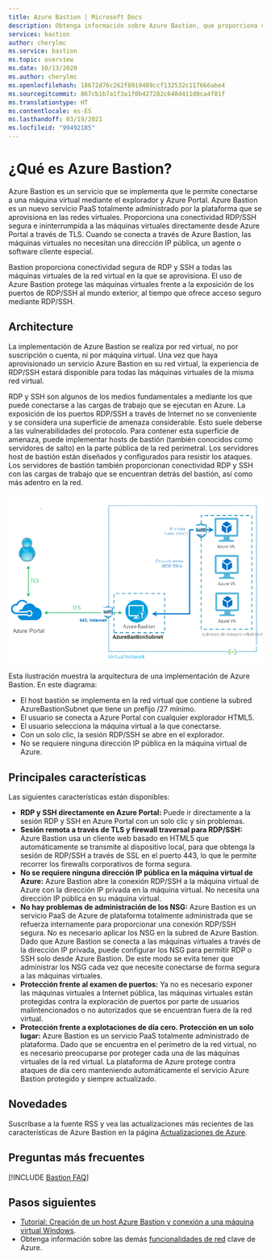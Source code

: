 ```yaml
---
title: Azure Bastion | Microsoft Docs
description: Obtenga información sobre Azure Bastion, que proporciona conectividad RDP/SSH segura y directa con sus máquinas virtuales sin exponer los puertos RDP/SSH externamente.
services: bastion
author: cherylmc
ms.service: bastion
ms.topic: overview
ms.date: 10/13/2020
ms.author: cherylmc
ms.openlocfilehash: 18672d76c262f8919489ccf132532c117666abe4
ms.sourcegitcommit: 867cb1b7a1f3a1f0b427282c648d411d0ca4f81f
ms.translationtype: HT
ms.contentlocale: es-ES
ms.lasthandoff: 03/19/2021
ms.locfileid: "99492185"
---
```

# <a name="what-is-azure-bastion"></a>¿Qué es Azure Bastion?

Azure Bastion es un servicio que se implementa que le permite conectarse a una máquina virtual mediante el explorador y Azure Portal. Azure Bastion es un nuevo servicio PaaS totalmente administrado por la plataforma que se aprovisiona en las redes virtuales. Proporciona una conectividad RDP/SSH segura e ininterrumpida a las máquinas virtuales directamente desde Azure Portal a través de TLS. Cuando se conecta a través de Azure Bastion, las máquinas virtuales no necesitan una dirección IP pública, un agente o software cliente especial.

Bastion proporciona conectividad segura de RDP y SSH a todas las máquinas virtuales de la red virtual en la que se aprovisiona. El uso de Azure Bastion protege las máquinas virtuales frente a la exposición de los puertos de RDP/SSH al mundo exterior, al tiempo que ofrece acceso seguro mediante RDP/SSH.

## <a name="architecture"></a>Architecture

La implementación de Azure Bastion se realiza por red virtual, no por suscripción o cuenta, ni por máquina virtual. Una vez que haya aprovisionado un servicio Azure Bastion en su red virtual, la experiencia de RDP/SSH estará disponible para todas las máquinas virtuales de la misma red virtual.

RDP y SSH son algunos de los medios fundamentales a mediante los que puede conectarse a las cargas de trabajo que se ejecutan en Azure. La exposición de los puertos RDP/SSH a través de Internet no se conveniente y se considera una superficie de amenaza considerable. Esto suele deberse a las vulnerabilidades del protocolo. Para contener esta superficie de amenaza, puede implementar hosts de bastión (también conocidos como servidores de salto) en la parte pública de la red perimetral. Los servidores host de bastión están diseñados y configurados para resistir los ataques. Los servidores de bastión también proporcionan conectividad RDP y SSH con las cargas de trabajo que se encuentran detrás del bastión, así como más adentro en la red.

![Arquitectura de Azure Bastion](./media/bastion-overview/architecture.png)

Esta ilustración muestra la arquitectura de una implementación de Azure Bastion. En este diagrama:

* El host bastión se implementa en la red virtual que contiene la subred AzureBastionSubnet que tiene un prefijo /27 mínimo.
* El usuario se conecta a Azure Portal con cualquier explorador HTML5.
* El usuario selecciona la máquina virtual a la que conectarse.
* Con un solo clic, la sesión RDP/SSH se abre en el explorador.
* No se requiere ninguna dirección IP pública en la máquina virtual de Azure.

## <a name="key-features"></a>Principales características

Las siguientes características están disponibles:

* **RDP y SSH directamente en Azure Portal:** Puede ir directamente a la sesión RDP y SSH en Azure Portal con un solo clic y sin problemas.
* **Sesión remota a través de TLS y firewall traversal para RDP/SSH:** Azure Bastion usa un cliente web basado en HTML5 que automáticamente se transmite al dispositivo local, para que obtenga la sesión de RDP/SSH a través de SSL en el puerto 443, lo que le permite recorrer los firewalls corporativos de forma segura.
* **No se requiere ninguna dirección IP pública en la máquina virtual de Azure:** Azure Bastion abre la conexión RDP/SSH a la máquina virtual de Azure con la dirección IP privada en la máquina virtual. No necesita una dirección IP pública en su máquina virtual.
* **No hay problemas de administración de los NSG:** Azure Bastion es un servicio PaaS de Azure de plataforma totalmente administrada que se refuerza internamente para proporcionar una conexión RDP/SSH segura. No es necesario aplicar los NSG en la subred de Azure Bastion. Dado que Azure Bastion se conecta a las máquinas virtuales a través de la dirección IP privada, puede configurar los NSG para permitir RDP o SSH solo desde Azure Bastion. De este modo se evita tener que administrar los NSG cada vez que necesite conectarse de forma segura a las máquinas virtuales.
* **Protección frente al examen de puertos:** Ya no es necesario exponer las máquinas virtuales a Internet pública, las máquinas virtuales están protegidas contra la exploración de puertos por parte de usuarios malintencionados o no autorizados que se encuentran fuera de la red virtual.
* **Protección frente a explotaciones de día cero. Protección en un solo lugar:** Azure Bastion es un servicio PaaS totalmente administrado de plataforma. Dado que se encuentra en el perímetro de la red virtual, no es necesario preocuparse por proteger cada una de las máquinas virtuales de la red virtual. La plataforma de Azure protege contra ataques de día cero manteniendo automáticamente el servicio Azure Bastion protegido y siempre actualizado.

## <a name="whats-new"></a><a name="new"></a>Novedades

Suscríbase a la fuente RSS y vea las actualizaciones más recientes de las características de Azure Bastion en la página [Actualizaciones de Azure](https://azure.microsoft.com/updates/?category=networking&query=Azure%20Bastion).

## <a name="faq"></a>Preguntas más frecuentes

[!INCLUDE [Bastion FAQ](../../includes/bastion-faq-include.md)]

## <a name="next-steps"></a>Pasos siguientes

* [Tutorial: Creación de un host Azure Bastion y conexión a una máquina virtual Windows](tutorial-create-host-portal.md).
* Obtenga información sobre las demás [funcionalidades de red](../networking/networking-overview.md) clave de Azure.
